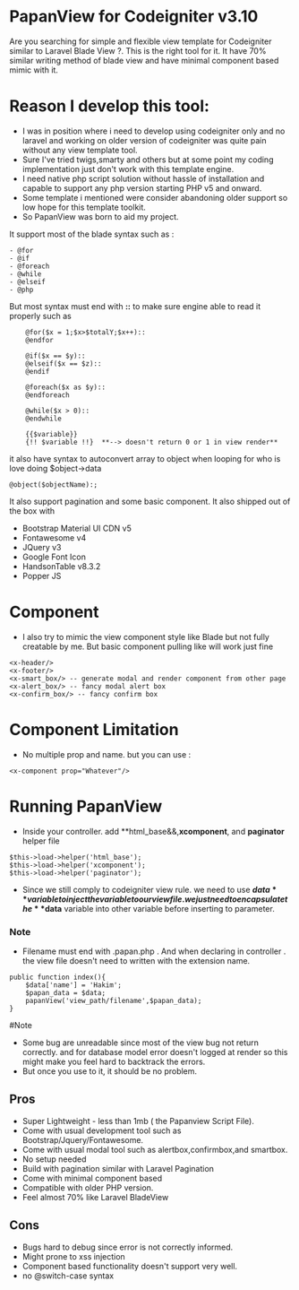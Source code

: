 
# PapanView for Codeigniter v3.10

Are you searching for simple and flexible view template for Codeigniter similar to Laravel Blade View ?. This is the right tool for it. It have 70% similar writing method of blade view and have minimal component based mimic with it.

# Reason I develop this tool:
- I was in position where i need to develop using codeigniter only and no laravel and working on older version of codeigniter was quite pain without any view template tool. 
- Sure I've tried twigs,smarty and others but at some point my coding implementation just don't work with this template engine. 
- I need native php script  solution without hassle of installation and capable to support any php version starting PHP v5 and onward. 
- Some template i mentioned were consider abandoning older support so low hope for this template toolkit. 
- So PapanView was born to aid my project.

It support most of the blade syntax such as :
```
- @for
- @if
- @foreach
- @while
- @elseif
- @php
```
But most syntax must end with **::** to make sure engine able to read it properly such as
```
	@for($x = 1;$x>$totalY;$x++)::
	@endfor
	
	@if($x == $y)::
	@elseif($x == $z)::
	@endif
	
	@foreach($x as $y)::
	@endforeach
	
	@while($x > 0)::
	@endwhile
	
	{{$variable}}
	{!! $variable !!}  **--> doesn't return 0 or 1 in view render**
```

it also have syntax to autoconvert array to object when looping for who is love doing $object->data 
```
@object($objectName):;

```

It also support pagination and some basic component.
It also shipped out of the box with 
- Bootstrap Material UI CDN v5
- Fontawesome v4
- JQuery v3
- Google Font Icon
- HandsonTable v8.3.2
- Popper JS

# Component 
- I also try to mimic the view component style like Blade but not fully creatable by me. But basic component pulling like **<x-component/>** will work just fine

```
<x-header/>
<x-footer/>
<x-smart_box/> -- generate modal and render component from other page
<x-alert_box/> -- fancy modal alert box
<x-confirm_box/> -- fancy confirm box
```

# Component Limitation
- No multiple prop and name. but you can use :
``` 
<x-component prop="Whatever"/>
``` 

# Running PapanView
- Inside your controller. add **html_base&&,**xcomponent**, and **paginator** helper file
```
$this->load->helper('html_base');
$this->load->helper('xcomponent');
$this->load->helper('paginator');
```
- Since we still comply to codeigniter view rule. we need to use **$data** variable to inject the variable to our view file. we just need to encapsulate the **$data** variable into other variable before inserting to parameter.
### Note
- Filename must end with .papan.php . And when declaring in controller . the view file doesn't need to written with the extension name.
```
public function index(){
    $data['name'] = 'Hakim';
    $papan_data = $data;
    papanView('view_path/filename',$papan_data);
}
```

#Note
- Some bug are unreadable since most of the view bug not return correctly. and for database model error doesn't logged at render so this might make you feel hard to backtrack the errors. 
- But once you use to it, it should be no problem.

## Pros 
- Super Lightweight - less than 1mb ( the Papanview Script File).
- Come with usual development tool such as Bootstrap/Jquery/Fontawesome.
- Come with usual modal tool such as alertbox,confirmbox,and smartbox.
- No setup needed
- Build with pagination similar with Laravel Pagination
- Come with minimal component based
- Compatible with older PHP version.
- Feel almost 70% like Laravel BladeView

## Cons 
- Bugs hard to debug since error is not correctly informed.
- Might prone to xss injection
- Component based functionality doesn't support very well.
- no @switch-case syntax

